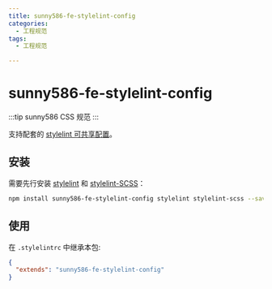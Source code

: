 ```yaml
---
title: sunny586-fe-stylelint-config
categories:
  - 工程规范
tags:
  - 工程规范

---
```


# sunny586-fe-stylelint-config

:::tip
sunny586 CSS 规范
:::

支持配套的 [stylelint 可共享配置](https://stylelint.io/user-guide/configure)。

## 安装

需要先行安装 [stylelint](https://www.npmjs.com/package/stylelint) 和 [stylelint-SCSS](https://www.npmjs.com/package/stylelint-scss)：

```bash
npm install sunny586-fe-stylelint-config stylelint stylelint-scss --save-dev
```

## 使用

在 `.stylelintrc` 中继承本包:

```json
{
  "extends": "sunny586-fe-stylelint-config"
}
```
